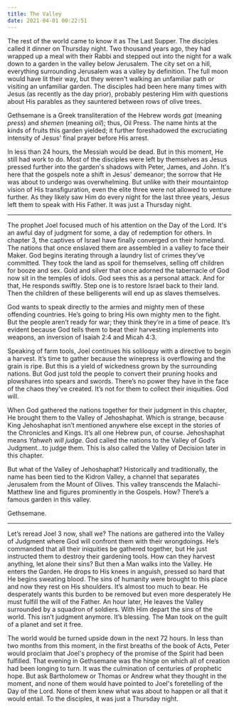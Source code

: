 ```yaml
---
title: The Valley
date: 2021-04-01 00:22:51
---
```


The rest of the world came to know it as The Last Supper. The disciples called it dinner on Thursday night. Two thousand years ago, they had wrapped up a meal with their Rabbi and stepped out into the night for a walk down to a garden in the valley below Jerusalem. The city set on a hill, everything surrounding Jerusalem was a valley by definition. The full moon would have lit their way, but they weren't walking an unfamiliar path or visiting an unfamiliar garden. The disciples had been here many times with Jesus (as recently as the day prior), probably pestering Him with questions about His parables as they sauntered between rows of olive trees.

Gethsemane is a Greek transliteration of the Hebrew words *gat* (meaning *press*) and *shemen* (meaning *oil*); thus, Oil Press. The name hints at the kinds of fruits this garden yielded; it further foreshadowed the excruciating intensity of Jesus' final prayer before His arrest.

In less than 24 hours, the Messiah would be dead. But in this moment, He still had work to do. Most of the disciples were left by themselves as Jesus pressed further into the garden's shadows with Peter, James, and John. It's here that the gospels note a shift in Jesus' demeanor; the sorrow that He was about to undergo was overwhelming. But unlike with their mountaintop vision of His transfiguration, even the elite three were not allowed to venture further. As they likely saw Him do every night for the last three years, Jesus left them to speak with His Father. It was just a Thursday night.

---

The prophet Joel focused much of his attention on the Day of the Lord. It's an awful day of judgment for some, a day of redemption for others. In chapter 3, the captives of Israel have finally converged on their homeland. The nations that once enslaved them are assembled in a valley to face their Maker. God begins iterating through a laundry list of crimes they’ve committed. They took the land as spoil for themselves, selling off children for booze and sex. Gold and silver that once adorned the tabernacle of God now sit in the temples of idols. God sees this as a personal attack. And for that, He responds swiftly. Step one is to restore Israel back to their land. Then the children of these belligerents will end up as slaves themselves. 

God wants to speak directly to the armies and mighty men of these offending countries. He’s going to bring His own mighty men to the fight. But the people aren’t ready for war; they think they’re in a time of peace. It’s evident because God tells them to beat their harvesting implements into weapons, an inversion of Isaiah 2:4 and Micah 4:3.

Speaking of farm tools, Joel continues his soliloquy with a directive to begin a harvest. It’s time to gather because the winepress is overflowing and the grain is ripe. But this is a yield of wickedness grown by the surrounding nations. But God just told the people to convert their pruning hooks and plowshares into spears and swords. There’s no power they have in the face of the chaos they’ve created. It’s not for them to collect their iniquities. God will.

When God gathered the nations together for their judgment in this chapter, He brought them to the Valley of Jehoshaphat. Which is strange, because King Jehoshaphat isn’t mentioned anywhere else except in the stories of the Chronicles and Kings. It’s all one Hebrew pun, of course. Jehoshaphat means *Yahweh will judge*. God called the nations to the Valley of God’s Judgment...to judge them. This is also called the Valley of Decision later in this chapter.

But what of the Valley of Jehoshaphat? Historically and traditionally, the name has been tied to the Kidron Valley, a channel that separates Jerusalem from the Mount of Olives. This valley transcends the Malachi-Matthew line and figures prominently in the Gospels. How? There’s a famous garden in this valley.

Gethsemane.

---

Let’s reread Joel 3 now, shall we? The nations are gathered into the Valley of Judgment where God will confront them with their wrongdoings. He’s commanded that all their iniquities be gathered together, but He just instructed them to destroy their gardening tools. How can they harvest anything, let alone their sins? But then a Man walks into the Valley. He enters the Garden. He drops to His knees in anguish, pressed so hard that He begins sweating blood. The sins of humanity were brought to this place and now they rest on His shoulders. It’s almost too much to bear. He desperately wants this burden to be removed but even more desperately He must fulfill the will of the Father. An hour later, He leaves the Valley surrounded by a squadron of soldiers. With Him depart the sins of the world. This isn’t judgment anymore. It’s blessing. The Man took on the guilt of a planet and set it free.

The world would be turned upside down in the next 72 hours. In less than two months from this moment, in the first breaths of the book of Acts, Peter would proclaim that Joel's prophecy of the promise of the Spirit had been fulfilled. That evening in Gethsemane was the hinge on which all of creation had been longing to turn. It was the culmination of centuries of prophetic hope. But ask Bartholomew or Thomas or Andrew what they thought in the moment, and none of them would have pointed to Joel's foretelling of the Day of the Lord. None of them knew what was about to happen or all that it would entail. To the disciples, it was just a Thursday night.